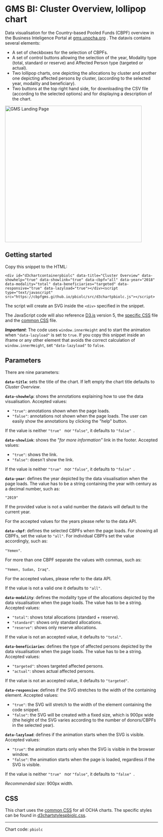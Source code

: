 # GMS BI: Cluster Overview, lollipop chart

Data visualisation for the Country-based Pooled Funds (CBPF) overview in the Business Inteligence Portal at [gms.unocha.org](https://gms.unocha.org/content/cbpf-overview) . The datavis contains several elements:

- A set of checkboxes for the selection of CBPFs.
- A set of control buttons allowing the selection of the year, Modality type (total, standard or reserve) and Affected Person type (targeted or actual).
- Two lollipop charts, one depicting the allocations by cluster and another one depicting affected persons by cluster, (according to the selected year, modality and beneficiary).
- Two buttons at the top right hand side, for downloading the CSV file (according to the selected options) and for displaying a description of the chart.

<img alt="GMS Landing Page" src="https://cbpfgms.github.io/img/thumbnails/pbiolc.png" width="450">

## Getting started

Copy this snippet to the HTML:

```<div id="d3chartcontainerpbiolc" data-title="Cluster Overview" data-showhelp="true" data-showlink="true" data-cbpf="all" data-year="2018" data-modality="total" data-beneficiaries="targeted" data-responsive="true" data-lazyload="true"></div><script type="text/javascript" src="https://cbpfgms.github.io/pbiolc/src/d3chartpbiolc.js"></script>```

The script will create an SVG inside the `<div>` specified in the snippet.

The JavaScript code will also reference [D3.js](https://d3js.org) version 5, the [specific CSS](https://github.com/CBPFGMS/cbpfgms.github.io/raw/master/css/d3chartstylespbiolc.css) file and the [common CSS](https://github.com/CBPFGMS/cbpfgms.github.io/raw/master/css/d3chartstyles.css) file.

***Important***: The code uses `window.innerHeight`  and to start the animation when `"data-lazyload"` is set to `true`. If you copy this snippet inside an iframe or any other element that avoids the correct calculation of `window.innerHeight`, set `"data-lazyload"` to `false`.

## Parameters

There are nine parameters:

**`data-title`**: sets the title of the chart. If left empty the chart title defaults to *Cluster Overview*.

**`data-showhelp`**: shows the annotations explaining how to use the data visualisation. Accepted values:

- `"true"`: annotations shown when the page loads.
- `"false"`: annotations not shown when the page loads. The user can easily show the annotations by clicking the "help" button.

If the value is neither `"true" ` nor `"false"`, it defaults to `"false" `.

**`data-showlink`**: shows the *"for more information"* link in the footer. Accepted values:

- `"true"`: shows the link.
- `"false"`: doesn't show the link.

If the value is neither `"true" ` nor `"false"`, it defaults to `"false" `.

**`data-year`**: defines the year depicted by the data visualisation when the page loads. The value has to be a string containing the year with century as a decimal number, such as:

 `"2019"`

If the provided value is not a valid number the datavis will default to the current year.

For the accepted values for the years please refer to the data API.

**`data-cbpf`**: defines the selected CBPFs when the page loads. For showing all CBPFs, set the value to `"all"`. For individual CBPFs set the value accordingly, such as:

`"Yemen"`.

For more than one CBPF separate the values with commas, such as:

`"Yemen, Sudan, Iraq"`.

For the accepted values, please refer to the data API.

If the value is not a valid one it defaults to `"all"`.

**`data-modality`**: defines the modality type of the allocations depicted by the data visualisation when the page loads. The value has to be a string. Accepted values:

- `"total"`: shows total allocations (standard + reserve).
- `"standard"`: shows only standard allocations.
- `"reserve"`: shows only reserve allocations.

If the value is not an accepted value, it defaults to `"total"`.

**`data-beneficiaries`**: defines the type of affected persons depicted by the data visualisation when the page loads. The value has to be a string. Accepted values:

- `"targeted"`: shows targeted affected persons.
- `"actual"`: shows actual affected persons.

If the value is not an accepted value, it defaults to `"targeted"`.

**`data-responsive`**: defines if the SVG stretches to the width of the containing element. Accepted values:

- `"true"`: the SVG will stretch to the width of the element containing the code snippet.
- `"false"`: the SVG will be created with a fixed size, which is 900px wide (the height of the SVG varies according to the number of donors/CBPFs in the selected year).

**`data-lazyload`**: defines if the animation starts when the SVG is visible. Accepted values:

- `"true"`: the animation starts only when the SVG is visible in the browser window.
- `"false"`: the animation starts when the page is loaded, regardless if the SVG is visible.

If the value is neither `"true" ` nor `"false"`, it defaults to `"false" `.

*Recommended size*: 900px width.


## CSS

This chart uses the [common CSS](https://github.com/CBPFGMS/cbpfgms.github.io/raw/master/css/) for all OCHA charts. The specific styles can be found in [d3chartstylespbiolc.css](https://github.com/CBPFGMS/cbpfgms.github.io/blob/master/css/d3chartstylespbiolc.css).

---
Chart code: `pbiolc`
